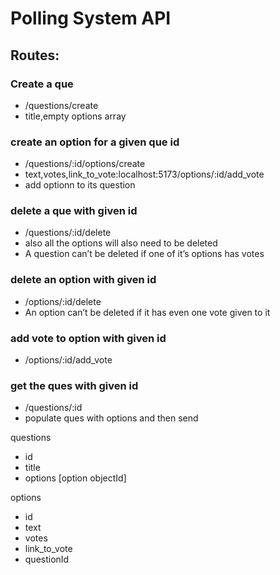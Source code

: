 # Polling System API

## Routes:

### Create a que
- /questions/create
- title,empty options array

### create an option for a given que id
- /questions/:id/options/create
- text,votes,link_to_vote:localhost:5173/options/:id/add_vote
- add optionn to its question

### delete a que with given id
- /questions/:id/delete
- also all the options will also need to be deleted
- A question can’t be deleted if one of it’s options has votes

### delete an option with given id
- /options/:id/delete
- An option can’t be deleted if it has even one vote given to it

### add vote to option with given id
- /options/:id/add_vote
 
### get  the ques with given id
- /questions/:id
- populate ques with options and then send

questions
- id
- title
-  options [option objectId] 

options
- id
- text
- votes
- link_to_vote
- questionId